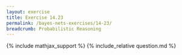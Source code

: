 ```yaml
---
layout: exercise
title: Exercise 14.23
permalink: /bayes-nets-exercises/14-23/
breadcrumb: Probabilistic Reasoning
---
```


{% include mathjax_support %}
{% include_relative question.md %}
